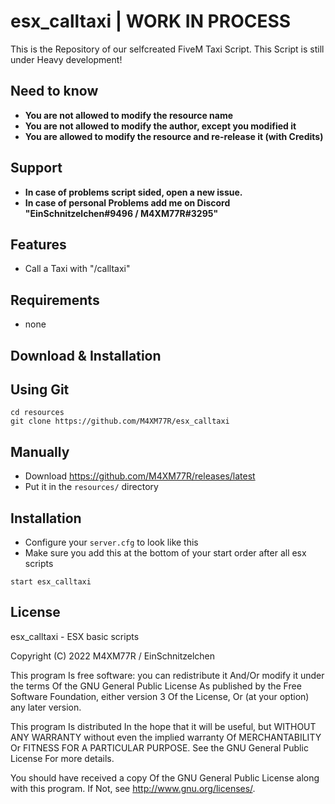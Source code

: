 # esx_calltaxi | WORK IN PROCESS
This is the Repository of our selfcreated FiveM Taxi Script. This Script is still under Heavy development!

## Need to know ##
- **You are not allowed to modify the resource name**
- **You are not allowed to modify the author, except you modified it**
- **You are allowed to modify the resource and re-release it (with Credits)**

## Support ##
- **In case of problems script sided, open a new issue.**
- **In case of personal Problems add me on Discord "EinSchnitzelchen#9496 / M4XM77R#3295"**

## Features ##
- Call a Taxi with "/calltaxi"

## Requirements ##

- none

## Download & Installation ##

## Using Git ##

```
cd resources
git clone https://github.com/M4XM77R/esx_calltaxi
```

## Manually ##
- Download https://github.com/M4XM77R/releases/latest
- Put it in the `resources/` directory

## Installation ##
- Configure your `server.cfg` to look like this
- Make sure you add this at the bottom of your start order after all esx scripts

```
start esx_calltaxi
```

## License ##
esx_calltaxi - ESX basic scripts

Copyright (C) 2022 M4XM77R / EinSchnitzelchen

This program Is free software: you can redistribute it And/Or modify it under the terms Of the GNU General Public License As published by the Free Software Foundation, either version 3 Of the License, Or (at your option) any later version.

This program Is distributed In the hope that it will be useful, but WITHOUT ANY WARRANTY without even the implied warranty Of MERCHANTABILITY Or FITNESS FOR A PARTICULAR PURPOSE. See the GNU General Public License For more details.

You should have received a copy Of the GNU General Public License along with this program. If Not, see http://www.gnu.org/licenses/.
